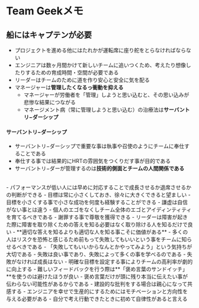 # Team Geekメモ
## 船にはキャプテンが必要
- プロジェクトを進める他にはたれかが運転席に座り舵をとらなければならない
- エンジニアは数ヶ月間かけて新しいチームに追いつくため、考えたり想像したりするための育成時間・空間が必要である
- リーダーはチームのために道を作り安心と安全に気を配る
- マネージャーは**管理したくなるっ衝動を抑える**
  - マネージャーが労働者を「管理」しようと思い込むと、その思い込みが悲惨な結果につながる
  - マネージメント病（常に管理しようと思い込む）の治療法は**サーバントリ−ダーシップ**

#### サーバントリ−ダーシップ
- サーバントリ−ダーシップで重要な事は執事や召使のようにチームに奉仕することである
- 奉仕する事では結果的にHRTの雰囲気をつくりだす事が目的である
- サーバントリ−ダーが管理するのは**技術的側面とチームの人間関係である**
<br>
- パフォーマンスが低い人には早めに対応することで成長させるか退席させるかの判断ができる
- 目標は常に小さくしておき、徐々に大きくできると望ましい
- 目標を小さくする事で小さな成功を何度も経験することができる
- 謙虚は自信がない事とは違う
- 個人のエゴをなくしチーム全体のエゴとアイディンティティを育てるべきである
- 謝罪する事で尊敬を獲得できる
- リーダーは障害が起きた際に障害を取り除くための答えを知る必要はなく取り除ける人を知るだけで良い
  - **適切な答えを知るよりも適切な人を知る事こそに価値がある**
- 多くの人はリスクを恐怖と感じるため前もって失敗してもいいという事をチームに知らせるべきである
  - 「失敗してもいいからなんとかやってみよう」という気持ちが大切である
  - 失敗は良い事であり、失敗によって多くの事を学べるのである
  - 失敗がなければ成長はない
- 明確な目標を設定する事によりチームの高利率が劇的に向上する
- 難しいフィードバックを行う際は**「褒め言葉のサンドイッチ」**を使うのは避けたほうが良い
  - 褒め言葉だけが頭に残り本当に伝えたい事が伝わらない可能性があるからである
  - 建設的な批判をする場合は親心になって共感する
- エンジニアを幸せで生産的にするためにはモチベーションと方向性を与える必要がある
- 自分で考え行動できたときに初めて自律性があると言える
